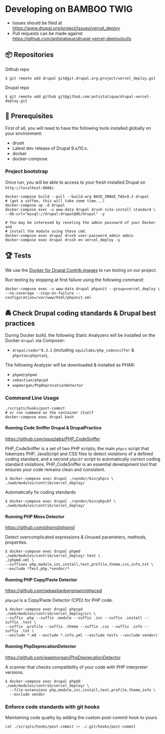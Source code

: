 # Developing on BAMBOO TWIG

* Issues should be filed at
https://www.drupal.org/project/issues/vercel_deploy
* Pull requests can be made against
https://github.com/antistatique/drupal-vercel-deploy/pulls

## 📦 Repositories

Github repo
  ```
  $ git remote add drupal git@git.drupal.org:project/vercel_deploy.git
  ```

Drupal repo
  ```
  $ git remote add github git@github.com:antistatique/drupal-vercel-deploy.git
  ```

## 🔧 Prerequisites

First of all, you will need to have the following tools installed
globally on your environment:

  * drush
  * Latest dev release of Drupal 9.x/10.x.
  * docker
  * docker-compose

### Project bootstrap

Once run, you will be able to access to your fresh installed Drupal on
`http://localhost:8888/`.

    docker-compose build --pull --build-arg BASE_IMAGE_TAG=9.3 drupal
    # (get a coffee, this will take some time...)
    docker-compose up -d drupal
    docker-compose exec -u www-data drupal drush site-install standard \
    --db-url="mysql://drupal:drupal@db/drupal" -y

    # You may be interesed by reseting the admin passowrd of your Docker and
    # install the module using those cmd.
    docker-compose exec drupal drush user:password admin admin
    docker-compose exec drupal drush en vercel_deploy -y

## 🏆 Tests

We use the [Docker for Drupal Contrib images](https://hub.docker.com/r/wengerk/drupal-for-contrib) to run testing on our project.

Run testing by stopping at first failure using the following command:

    docker-compose exec -u www-data drupal phpunit --group=vercel_deploy \
    --no-coverage --stop-on-failure --configuration=/var/www/html/phpunit.xml

## 🚔 Check Drupal coding standards & Drupal best practices

During Docker build, the following Static Analyzers will be installed on the
Docker `drupal` via Composer:

- `drupal/coder^8.3.1`  (including `squizlabs/php_codesniffer` &
`phpstan/phpstan`),

The following Analyzer will be downloaded & installed as PHAR:

- `phpmd/phpmd`
- `sebastian/phpcpd`
- `wapmorgan/PhpDeprecationDetector`

### Command Line Usage

    ./scripts/hooks/post-commit
    # or run command on the container itself
    docker-compose exec drupal bash

#### Running Code Sniffer Drupal & DrupalPractice

https://github.com/squizlabs/PHP_CodeSniffer

PHP_CodeSniffer is a set of two PHP scripts; the main `phpcs` script that
tokenizes PHP, JavaScript and CSS files to detect violations of a defined coding
standard, and a second `phpcbf` script to automatically correct coding standard
violations.
PHP_CodeSniffer is an essential development tool that ensures your code remains
clean and consistent.

  ```
  $ docker-compose exec drupal ./vendor/bin/phpcs \
  ./web/modules/contrib/vercel_deploy/
  ```

Automatically fix coding standards

  ```
  $ docker-compose exec drupal ./vendor/bin/phpcbf \
  ./web/modules/contrib/vercel_deploy/
  ```

#### Running PHP Mess Detector

https://github.com/phpmd/phpmd

Detect overcomplicated expressions & Unused parameters, methods, properties.

  ```
  $ docker-compose exec drupal phpmd ./web/modules/contrib/vercel_deploy/ text \
  ./phpmd.xml \
  --suffixes php,module,inc,install,test,profile,theme,css,info,txt \
  --exclude *Test.php,*vendor/*
  ```

#### Running PHP Copy/Paste Detector

https://github.com/sebastianbergmann/phpcpd

`phpcpd` is a Copy/Paste Detector (CPD) for PHP code.

  ```
  $ docker-compose exec drupal phpcpd ./web/modules/contrib/vercel_deploy/src \
  --suffix .php --suffix .module --suffix .inc --suffix .install --suffix .test \
  --suffix .profile --suffix .theme --suffix .css --suffix .info --suffix .txt \
  --exclude *.md --exclude *.info.yml --exclude tests --exclude vendor/
  ```

#### Running PhpDeprecationDetector

https://github.com/wapmorgan/PhpDeprecationDetector

A scanner that checks compatibility of your code with PHP interpreter versions.

  ```
  $ docker-compose exec drupal phpdd ./web/modules/contrib/vercel_deploy/ \
    --file-extensions php,module,inc,install,test,profile,theme,info \
    --exclude vendor
  ```

### Enforce code standards with git hooks

Maintaining code quality by adding the custom post-commit hook to yours.

  ```bash
  cat ./scripts/hooks/post-commit >> ./.git/hooks/post-commit
  ```
